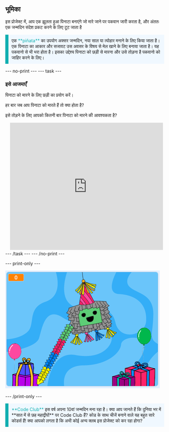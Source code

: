 ## भूमिका

इस प्रोजेक्ट में, आप एक झूलता हुआ पिनाटा बनाएंगे जो मारे जाने पर पकवान जारी करता है, और अंततः एक जन्मदिन संदेश प्रकट करने के लिए टूट जाता है

<p style="border-left: solid; border-width:10px; border-color: #0faeb0; background-color: aliceblue; padding: 10px;">
एक <span style="color: #0faeb0">**piñata**</span> का उपयोग अक्सर जन्मदिन, नया साल या त्योहार मनाने के लिए किया जाता है। एक पिनाटा का आकार और सजावट उस अवसर के विषय से मेल खाने के लिए बनाया जाता है। यह पकवानो से भी भरा होता है। इसका उद्देश्य पिनाटा को छड़ी से मारना और उसे तोड़ना है पकवानो को जाहिर करने के लिए।    
</p>

--- no-print --- --- task ---
### इसे आजमाएँ
<div style="display: flex; flex-wrap: wrap">
<div style="flex-basis: 175px; flex-grow: 1">  
पिनाटा को मारने के लिए छड़ी का प्रयोग करें। 

हर बार जब आप पिनाटा को मारते हैं तो क्या होता है? 

इसे तोड़ने के लिए आपको कितनी बार पिनाटा को मारने की आवश्यकता है?  
</div>
<div class="scratch-preview" style="margin-left: 15px;">
  <iframe allowtransparency="true" width="485" height="402" src="https://scratch.mit.edu/projects/embed/649873783/?autostart=false" frameborder="0"></iframe>
</div>
</div>
--- /task --- --- /no-print ---

--- print-only ---

![पूरा प्रोजेक्ट।](images/showcase_static.png)

--- /print-only ---

<p style="border-left: solid; border-width:10px; border-color: #0faeb0; background-color: aliceblue; padding: 10px;">
<span style="color: #0faeb0">**Code Club**</span> इस वर्ष अपना 10वां जन्मदिन मना रहा है। क्या आप जानते हैं कि दुनिया भर में **सात में से छह महाद्वीपों** पर Code Club हैं? कोड के साथ चीजें बनाने वाले यह बहुत सारे कोडर्स हैं! क्या आपको लगता है कि अभी कोई अन्य क्लब इस प्रोजेक्ट को कर रहा होगा?   
</p>
